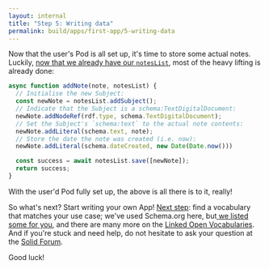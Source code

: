 ```yaml
---
layout: internal
title: "Step 5: Writing data"
permalink: build/apps/first-app/5-writing-data
---
```


Now that the user's Pod is all set up, it's time to store some actual notes. Luckily, [now that we
already have our `notesList`](4-data-model), most of the heavy lifting is already done:

```javascript
async function addNote(note, notesList) {
  // Initialise the new Subject:
  const newNote = notesList.addSubject();
  // Indicate that the Subject is a schema:TextDigitalDocument:
  newNote.addNodeRef(rdf.type, schema.TextDigitalDocument);
  // Set the Subject's `schema:text` to the actual note contents:
  newNote.addLiteral(schema.text, note);
  // Store the date the note was created (i.e. now):
  newNote.addLiteral(schema.dateCreated, new Date(Date.now()))

  const success = await notesList.save([newNote]);
  return success;
}
```

With the user'd Pod fully set up, the above is all there is to it, really!

So what's next? Start writing your own App! [Next step](../vocabularies): find a vocabulary that matches your use case; we've used
Schema.org here, but[ we listed some for you](../vocabularies/1-well-known), and there are many more on the [Linked Open
Vocabularies](https://lov.linkeddata.es/dataset/lov/). And if you're stuck and need help, do not
hesitate to ask your question at the [Solid Forum](https://forum.solidproject.org/).


Good luck!
